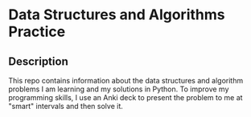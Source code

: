 <h1>Data Structures and Algorithms Practice</h1>
<h2>Description</h2>

<p>This repo contains information about the data structures and algorithm problems I am learning and my solutions in Python. To improve my programming 
skills, I use an Anki deck to present the problem to me at "smart" intervals and then solve it.</p>
